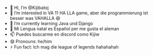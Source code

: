 - 👋 Hi, I’m @Kijibatoj
- 👀 I’m interested in VA 11 HA LLA game, aber die programmierung ist besser was VAHALLA  😄
- 🌱 I’m currently learning Java und Django
- 💞️ Mi Lengua natal es Español per me gusta el aleman
- 📫 Puedes buscarme en discord como Kijiw 
- 😄 Pronouns: he/him
- ⚡ Fun fact: Ich mag die league of legends hahahahah

<!---
Kijibatoj/Kijibatoj is a ✨ special ✨ repository because its `README.md` (this file) appears on your GitHub profile.
You can click the Preview link to take a look at your changes.
--->
